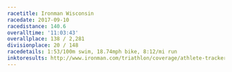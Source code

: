 ```yaml
---
racetitle: Ironman Wisconsin
racedate: 2017-09-10
racedistance: 140.6
overalltime: '11:03:43'
overallplace: 138 / 2,281
divisionplace: 20 / 148
racedetails: 1:53/100m swim, 18.74mph bike, 8:12/mi run
inktoresults: http://www.ironman.com/triathlon/coverage/athlete-tracker.aspx?race=wisconsin&y=2017#/tracker/RZ2FHXVY
---
```


